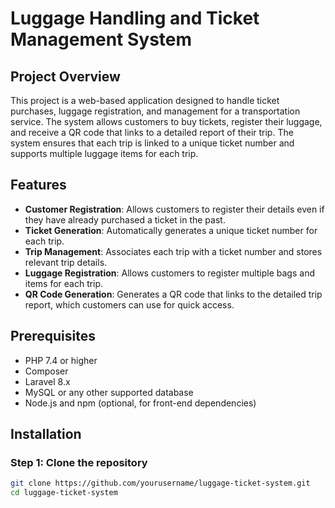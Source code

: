 # Luggage Handling and Ticket Management System

## Project Overview

This project is a web-based application designed to handle ticket purchases, luggage registration, and management for a transportation service. The system allows customers to buy tickets, register their luggage, and receive a QR code that links to a detailed report of their trip. The system ensures that each trip is linked to a unique ticket number and supports multiple luggage items for each trip.

## Features

- **Customer Registration**: Allows customers to register their details even if they have already purchased a ticket in the past.
- **Ticket Generation**: Automatically generates a unique ticket number for each trip.
- **Trip Management**: Associates each trip with a ticket number and stores relevant trip details.
- **Luggage Registration**: Allows customers to register multiple bags and items for each trip.
- **QR Code Generation**: Generates a QR code that links to the detailed trip report, which customers can use for quick access.

## Prerequisites

- PHP 7.4 or higher
- Composer
- Laravel 8.x
- MySQL or any other supported database
- Node.js and npm (optional, for front-end dependencies)

## Installation

### Step 1: Clone the repository

```bash
git clone https://github.com/yourusername/luggage-ticket-system.git
cd luggage-ticket-system
